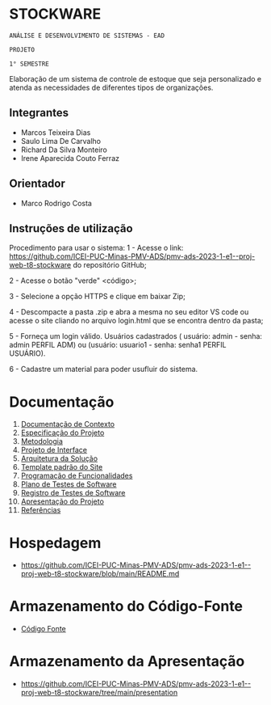 #  STOCKWARE

`ANÁLISE E DESENVOLVIMENTO DE SISTEMAS - EAD`

`PROJETO`

`1° SEMESTRE`

Elaboração de um sistema de controle de estoque que seja personalizado e atenda as necessidades de diferentes tipos de organizações.

## Integrantes

* Marcos Teixeira Dias 
* Saulo Lima De Carvalho
* Richard Da Silva Monteiro 
* Irene Aparecida Couto Ferraz

## Orientador

* Marco Rodrigo Costa

## Instruções de utilização

Procedimento para usar o sistema:
1 - Acesse o link: https://github.com/ICEI-PUC-Minas-PMV-ADS/pmv-ads-2023-1-e1--proj-web-t8-stockware do repositório GitHub;

2 - Acesse o botão "verde" <código>;

3 - Selecione a opção HTTPS e clique em baixar Zip;

4 - Descompacte a pasta .zip e abra a mesma no seu editor VS code ou acesse o site cliando no arquivo login.html que se encontra dentro da pasta;

5 - Forneça um login válido. Usuários cadastrados ( usuário: admin - senha: admin PERFIL ADM) ou (usuário: usuario1 - senha: senha1 PERFIL USUÁRIO).

6 - Cadastre um material para poder usufluir do sistema.

# Documentação

<ol>
<li><a href="docs/01-Documentação de Contexto.md"> Documentação de Contexto</a></li>
<li><a href="docs/02-Especificação do Projeto.md"> Especificação do Projeto</a></li>
<li><a href="docs/03-Metodologia.md"> Metodologia</a></li>
<li><a href="docs/04-Projeto de Interface.md"> Projeto de Interface</a></li>
<li><a href="docs/05-Arquitetura da Solução.md"> Arquitetura da Solução</a></li>
<li><a href="docs/06-Template padrão do Site.md"> Template padrão do Site</a></li>
<li><a href="docs/07-Programação de Funcionalidades.md"> Programação de Funcionalidades</a></li>
<li><a href="docs/08-Plano de Testes de Software.md"> Plano de Testes de Software</a></li>
<li><a href="docs/09-Registro de Testes de Software.md"> Registro de Testes de Software</a></li>
<li><a href="docs/10-Apresentação do Projeto.md"> Apresentação do Projeto</a></li>
<li><a href="docs/11-Referências.md"> Referências</a></li>
</ol>

# Hospedagem

* https://github.com/ICEI-PUC-Minas-PMV-ADS/pmv-ads-2023-1-e1--proj-web-t8-stockware/blob/main/README.md

# Armazenamento do Código-Fonte

* <a href="src/README.md">Código Fonte</a>

# Armazenamento da Apresentação

* <a href="presentation/README.md">https://github.com/ICEI-PUC-Minas-PMV-ADS/pmv-ads-2023-1-e1--proj-web-t8-stockware/tree/main/presentation</a>
